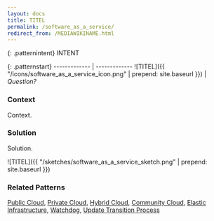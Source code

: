 ```yaml
---
layout: docs
title: TITEL
permalink: /software_as_a_service/
redirect_from: /MEDIAWIKINAME.html
---
```


{: .patternintent}
INTENT

{: .patternstart}
------------- | -------------
![TITEL]({{ "/icons/software_as_a_service_icon.png" | prepend: site.baseurl }})  | *Question?*

### Context

Context.

### Solution

Solution.
 
![TITEL]({{ "/sketches/software_as_a_service_sketch.png" | prepend: site.baseurl }})

### Related Patterns
[Public Cloud](/public_cloud/), [Private Cloud](/private_cloud/), [Hybrid Cloud](/hybrid_cloud/), [Community Cloud](/community_cloud/), [Elastic Infrastructure](/elastic_infrastructure/), [Watchdog](/watchdog/), [Update Transition Process](/update_transition_process/)
